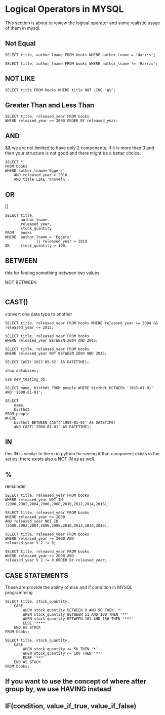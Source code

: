 # Logical Operators in MYSQL
This section is about to review the logical operator and some realistic usage of them in mysql.

## Not Equal
```
SELECT title, author_lname FROM books WHERE author_lname = 'Harris';
 
SELECT title, author_lname FROM books WHERE author_lname != 'Harris';
```
## NOT LIKE
```
SELECT title FROM books WHERE title NOT LIKE 'W%';
```
## Greater Than and Less Than
```
SELECT title, released_year FROM books 
WHERE released_year >= 2000 ORDER BY released_year;
```

## AND
&&
we are not limitted to have only 2 components. If it is more than 3 and then your structure is not good and there might be a better choice.
```
SELECT * 
FROM books
WHERE author_lname='Eggers' 
    AND released_year > 2010 
    AND title LIKE '%novel%';
```

## OR
||

```
SELECT title, 
       author_lname, 
       released_year, 
       stock_quantity 
FROM   books 
WHERE  author_lname = 'Eggers' 
              || released_year > 2010 
OR     stock_quantity > 100;
```
## BETWEEN
this for finding something between two values.

NOT BETWEEN
```

```

## CAST()
convert one data type to another
```
SELECT title, released_year FROM books WHERE released_year >= 2004 && released_year <= 2015;
 
SELECT title, released_year FROM books 
WHERE released_year BETWEEN 2004 AND 2015;
 
SELECT title, released_year FROM books 
WHERE released_year NOT BETWEEN 2004 AND 2015;
 
SELECT CAST('2017-05-02' AS DATETIME);
 
show databases;
 
use new_testing_db;
 
SELECT name, birthdt FROM people WHERE birthdt BETWEEN '1980-01-01' AND '2000-01-01';
 
SELECT 
    name, 
    birthdt 
FROM people
WHERE 
    birthdt BETWEEN CAST('1980-01-01' AS DATETIME)
    AND CAST('2000-01-01' AS DATETIME);
```

## IN
this IN is similar to the in in python for seeing if that component exists in the series. there exists also a NOT IN as as well.

## %
remainder

```
SELECT title, released_year FROM books
WHERE released_year NOT IN 
(2000,2002,2004,2006,2008,2010,2012,2014,2016);
 
SELECT title, released_year FROM books
WHERE released_year >= 2000
AND released_year NOT IN 
(2000,2002,2004,2006,2008,2010,2012,2014,2016);
 
SELECT title, released_year FROM books
WHERE released_year >= 2000 AND
released_year % 2 != 0;
 
SELECT title, released_year FROM books
WHERE released_year >= 2000 AND
released_year % 2 != 0 ORDER BY released_year;
```

## CASE STATEMENTS
These are provide the ability of else and if condition in MYSQL programming
```
SELECT title, stock_quantity,
    CASE 
        WHEN stock_quantity BETWEEN 0 AND 50 THEN '*'
        WHEN stock_quantity BETWEEN 51 AND 100 THEN '**'
        WHEN stock_quantity BETWEEN 101 AND 150 THEN '***'
        ELSE '****'
    END AS STOCK
FROM books;
 
SELECT title, stock_quantity,
    CASE 
        WHEN stock_quantity <= 50 THEN '*'
        WHEN stock_quantity <= 100 THEN '**'
        ELSE '***'
    END AS STOCK
FROM books; 
```
## If you want to use the concept of where after group by, we use HAVING instead


## IF(condition, value_if_true, value_if_false)










